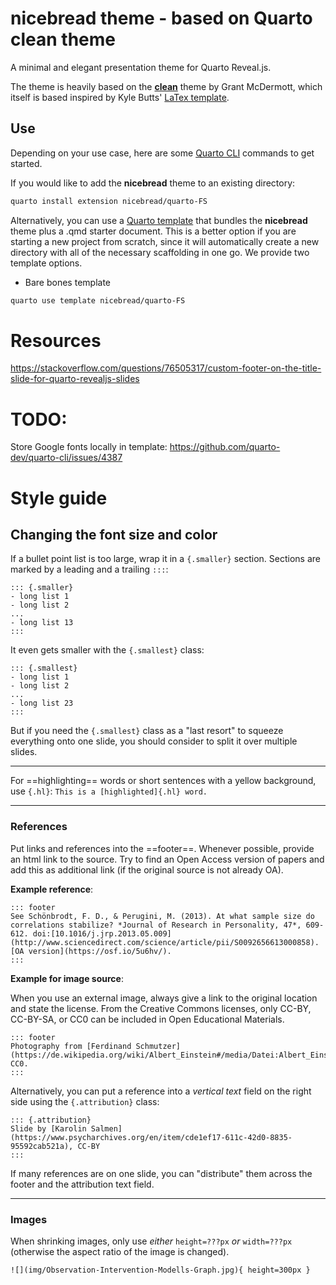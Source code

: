 # nicebread theme - based on Quarto clean theme

A minimal and elegant presentation theme for Quarto Reveal.js.

The theme is heavily based on the **[clean](https://github.com/grantmcdermott/quarto-revealjs-clean)** theme by Grant McDermott, which itself is based inspired by Kyle Butts' [LaTex template](https://raw.githack.com/kylebutts/templates/master/latex-slides/auxiliary/slides.pdf).


## Use

Depending on your use case, here are some [Quarto CLI](https://quarto.org/)
commands to get started.

If you would like to add the **nicebread** theme to an existing directory:

```bash
quarto install extension nicebread/quarto-FS
```

Alternatively, you can use a
[Quarto template](https://quarto.org/docs/extensions/starter-templates.html)
that bundles the **nicebread** theme plus a .qmd starter document. This is a better
option if you are starting a new project from scratch, since it will automatically
create a new directory with all of the necessary scaffolding in one go. We provide
two template options.

- Bare bones template

```bash
quarto use template nicebread/quarto-FS
```

# Resources

https://stackoverflow.com/questions/76505317/custom-footer-on-the-title-slide-for-quarto-revealjs-slides


# TODO:

Store Google fonts locally in template:
https://github.com/quarto-dev/quarto-cli/issues/4387

# Style guide

## Changing the font size and color

If a bullet point list is too large, wrap it in a `{.smaller}` section. Sections are marked by a leading and a trailing `:::`:

```
::: {.smaller}
- long list 1
- long list 2
...
- long list 13
:::
```

It even gets smaller with the `{.smallest}` class:

```
::: {.smallest}
- long list 1
- long list 2
...
- long list 23
:::
```

But if you need the `{.smallest}` class as a "last resort" to squeeze everything onto one slide, you should consider to split it over multiple slides.

---

For ==highlighting== words or short sentences with a yellow background, use `{.hl}`:
`This is a [highlighted]{.hl} word.`

---

### References

Put links and references into the ==footer==. Whenever possible, provide an html link to the source. Try to find an Open Access version of papers and add this as additional link (if the original source is not already OA).

**Example reference**:

```
::: footer
See Schönbrodt, F. D., & Perugini, M. (2013). At what sample size do correlations stabilize? *Journal of Research in Personality, 47*, 609-612. doi:[10.1016/j.jrp.2013.05.009](http://www.sciencedirect.com/science/article/pii/S0092656613000858). [OA version](https://osf.io/5u6hv/).
:::
```

**Example for image source**:

When you use an external image, always give a link to the original location and state the license. From the Creative Commons licenses, only CC-BY, CC-BY-SA, or CC0 can be included in Open Educational Materials.

```
::: footer
Photography from [Ferdinand Schmutzer](https://de.wikipedia.org/wiki/Albert_Einstein#/media/Datei:Albert_Einstein_1921_by_F_Schmutzer.jpg), CC0.
:::
```

Alternatively, you can put a reference into a *vertical text* field on the right side using the `{.attribution}` class:

```
::: {.attribution}
Slide by [Karolin Salmen](https://www.psycharchives.org/en/item/cde1ef17-611c-42d0-8835-95592cab521a), CC-BY
:::
```
If many references are on one slide, you can "distribute" them across the footer and the attribution text field.

---

### Images

When shrinking images, only use *either* `height=???px` *or* `width=???px` (otherwise the aspect ratio of the image is changed).

```
![](img/Observation-Intervention-Modells-Graph.jpg){ height=300px }
```